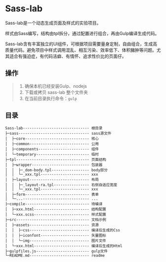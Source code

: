 # Sass-lab

Sass-lab是一个动态生成页面及样式的实验项目。

样式由Sass编写，结构由tpl拆分，通过配置进行组合，再由Gulp编译生成代码。

Sass-lab含有丰富独立的UI组件，可根据项目需要量身定制，自由组合，生成高质量代码。避免项目中样式调用混乱、相互污染、效率低下、体积臃肿等问题。尤其适合有强迫症，有代码洁癖、有情怀、追求性价比的页面仔。


## 操作

> 1. 确保本机已经安装Gulp、nodejs
> 2. 下载或拷贝 sass-lab 整个文件夹
> 3. 在当前目录执行命令：`gulp`

## 目录

	Sass-lab------------------------------ 根目录   
	├─sass-------------------------------- sass源文件 
	│  ├─core----------------------------- 核心 
	│  ├─common--------------------------- 公用 
	│  ├─components----------------------- 组件 
	│  └─temporary------------------------ 临时 
	├─tpl--------------------------------- 页面结构 
	│  ├─wrapper-------------------------- 包装器 
	│  │  ├─_dom-body.tpl----------------- body部分 
	│  │  └─_xxx.tpl---------------------- xxx 
	│  ├─layout--------------------------- 布局 
	│  │  ├─_layout-ra.tpl---------------- 右侧自适应宽度   
	│  │  └─_xxx.tpl---------------------- xxx 
	│  ├─form----------------------------- 表单
	│  └─...------------------------------ ...
	├─compile----------------------------- 待编译 
	│  ├─xxx.html------------------------- 结构配置 
	│  └─xxx.scss------------------------- 样式配置 
	├─src--------------------------------- 文档示例
	│  ├─assets--------------------------- 资源
	│  │  ├─css--------------------------- 编译后生成的Css
	│  │  ├─iconfont---------------------- 矢量图标
	│  │  └─img--------------------------- 图片文件
	│  └─xxx.html------------------------- 编译后生成的Html
	├─gulpfiles.js------------------------ gulp文件 
	└─README.md--------------------------- readme




